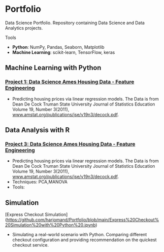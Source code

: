 # Portfolio
Data Science Portfolio. 
Repository containing Data Science and Data Analytics projects. 

Tools
  - **Python**: NumPy, Pandas, Seaborn, Matplotlib
  - **Machine Learning**: scikit-learn, TensorFlow, keras


## Machine Learning with Python
### [Project 1: Data Science Ames Housing Data - Feature Engineering](https://github.com/) 

* Predicting housing prices via linear regression models. The Data is from Dean De Cock Truman State University Journal of Statistics Education Volume 19, Number 3(2011), www.amstat.org/publications/jse/v19n3/decock.pdf. 


## Data Analysis with R
### [Project 3: Data Science Ames Housing Data - Feature Engineering](https://github.com/) 

* Predicting housing prices via linear regression models. The Data is from Dean De Cock Truman State University Journal of Statistics Education Volume 19, Number 3(2011), www.amstat.org/publications/jse/v19n3/decock.pdf. 
* Techniques: PCA,MANOVA  
* Tools: 

## Simulation 
[Express Checkout Simulation] (https://github.com/harjomand/Portfolio/blob/main/Express%20Checkout%20Simulation%20with%20Python%20.ipynb)
* Simulating a real-world scenario with Python. Comparing different checkout configuration and providing recommendation on the quickest checkout service.
